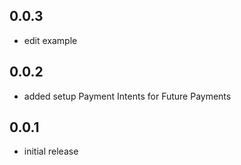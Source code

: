 ## 0.0.3

* edit example

## 0.0.2

* added setup Payment Intents for Future Payments

## 0.0.1

* initial release
